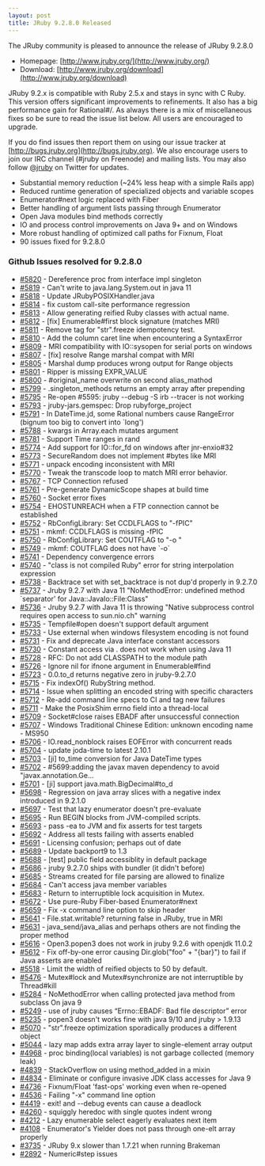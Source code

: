 ```yaml
---
layout: post
title: JRuby 9.2.8.0 Released
---
```

The JRuby community is pleased to announce the release of JRuby 9.2.8.0

- Homepage: [http://www.jruby.org/](http://www.jruby.org/)
- Download: [http://www.jruby.org/download](http://www.jruby.org/download)

JRuby 9.2.x is compatible with Ruby 2.5.x and stays in sync with C Ruby.  This version offers significant improvements to refinements.  It also has a big performance gain for Rational#/.  As always there is a mix of miscellaneous fixes so be sure to read the issue list below.  All users are encouraged to upgrade.

If you do find issues then report them on using our issue tracker at [http://bugs.jruby.org](http://bugs.jruby.org). We also encourage users to join our IRC channel (#jruby on Freenode) and mailing lists. You may also follow [@jruby](https://twitter.com/jruby) on Twitter for updates.

 - Substantial memory reduction (~24% less heap with a simple Rails app)
 - Reduced runtime generation of specialized objects and variable scopes
 - Enumerator#next logic replaced with Fiber
 - Better handling of argument lists passing through Enumerator
 - Open Java modules bind methods correctly
 - IO and process control improvements on Java 9+ and on Windows
 - More robust handling of optimized call paths for Fixnum, Float
 - 90 issues fixed for 9.2.8.0

### Github Issues resolved for 9.2.8.0

<ul>
<li><a href="https://github.com/jruby/jruby/pull/5820">#5820</a> - Dereference proc from interface impl singleton</li>
<li><a href="https://github.com/jruby/jruby/issues/5819">#5819</a> - Can't write to java.lang.System.out in java 11</li>
<li><a href="https://github.com/jruby/jruby/pull/5818">#5818</a> - Update JRubyPOSIXHandler.java</li>
<li><a href="https://github.com/jruby/jruby/pull/5814">#5814</a> - fix custom call-site performance regression</li>
<li><a href="https://github.com/jruby/jruby/pull/5813">#5813</a> - Allow generating reified Ruby classes with actual name.</li>
<li><a href="https://github.com/jruby/jruby/pull/5812">#5812</a> - [fix] Enumerable#first block signature (matches MRI)</li>
<li><a href="https://github.com/jruby/jruby/pull/5811">#5811</a> - Remove tag for "str".freeze idempotency test.</li>
<li><a href="https://github.com/jruby/jruby/issues/5810">#5810</a> - Add the column caret line when encountering a SyntaxError</li>
<li><a href="https://github.com/jruby/jruby/pull/5809">#5809</a> - MRI compatibility with IO::sysopen for serial ports on windows</li>
<li><a href="https://github.com/jruby/jruby/pull/5807">#5807</a> - [fix] resolve Range marshal compat with MRI</li>
<li><a href="https://github.com/jruby/jruby/issues/5805">#5805</a> - Marshal dump produces wrong output for Range objects</li>
<li><a href="https://github.com/jruby/jruby/issues/5801">#5801</a> - Ripper is missing EXPR_VALUE</li>
<li><a href="https://github.com/jruby/jruby/issues/5800">#5800</a> - #original_name overwrite on second alias_mathod</li>
<li><a href="https://github.com/jruby/jruby/issues/5799">#5799</a> - .singleton_methods returns an empty array after prepending</li>
<li><a href="https://github.com/jruby/jruby/issues/5795">#5795</a> - Re-open #5595: jruby --debug -S irb --tracer is not working</li>
<li><a href="https://github.com/jruby/jruby/pull/5793">#5793</a> - jruby-jars.gemspec: Drop rubyforge_project</li>
<li><a href="https://github.com/jruby/jruby/issues/5791">#5791</a> - In DateTime.jd, some Rational numbers cause RangeError (bignum too big to convert into `long')</li>
<li><a href="https://github.com/jruby/jruby/issues/5788">#5788</a> - kwargs in Array.each mutates argument</li>
<li><a href="https://github.com/jruby/jruby/pull/5781">#5781</a> - Support Time ranges in rand</li>
<li><a href="https://github.com/jruby/jruby/pull/5774">#5774</a> - Add support for IO::for_fd on windows after jnr-enxio#32</li>
<li><a href="https://github.com/jruby/jruby/issues/5773">#5773</a> - SecureRandom does not implement #bytes like MRI</li>
<li><a href="https://github.com/jruby/jruby/issues/5771">#5771</a> - unpack encoding inconsistent with MRI</li>
<li><a href="https://github.com/jruby/jruby/pull/5770">#5770</a> - Tweak the transcode loop to match MRI error behavior.</li>
<li><a href="https://github.com/jruby/jruby/issues/5767">#5767</a> - TCP Connection refused</li>
<li><a href="https://github.com/jruby/jruby/pull/5761">#5761</a> - Pre-generate DynamicScope shapes at build time</li>
<li><a href="https://github.com/jruby/jruby/pull/5760">#5760</a> - Socket error fixes</li>
<li><a href="https://github.com/jruby/jruby/issues/5754">#5754</a> - EHOSTUNREACH when a FTP connection cannot be established</li>
<li><a href="https://github.com/jruby/jruby/pull/5752">#5752</a> - RbConfigLibrary: Set CCDLFLAGS to "-fPIC"</li>
<li><a href="https://github.com/jruby/jruby/issues/5751">#5751</a> - mkmf: CCDLFLAGS is missing -fPIC</li>
<li><a href="https://github.com/jruby/jruby/pull/5750">#5750</a> - RbConfigLibrary: Set COUTFLAG to "-o "</li>
<li><a href="https://github.com/jruby/jruby/issues/5749">#5749</a> - mkmf: COUTFLAG does not have `-o`</li>
<li><a href="https://github.com/jruby/jruby/issues/5741">#5741</a> - Dependency convergence errors</li>
<li><a href="https://github.com/jruby/jruby/issues/5740">#5740</a> - "class is not compiled Ruby" error for string interpolation expression</li>
<li><a href="https://github.com/jruby/jruby/issues/5738">#5738</a> - Backtrace set with set_backtrace is not dup'd properly in 9.2.7.0</li>
<li><a href="https://github.com/jruby/jruby/issues/5737">#5737</a> - Jruby 9.2.7 with Java 11 "NoMethodError: undefined method `separator' for Java::JavaIo::File:Class"</li>
<li><a href="https://github.com/jruby/jruby/issues/5736">#5736</a> - Jruby 9.2.7 with Java 11 is throwing "Native subprocess control requires open access to sun.nio.ch" warning</li>
<li><a href="https://github.com/jruby/jruby/issues/5735">#5735</a> - Tempfile#open doesn't support default argument</li>
<li><a href="https://github.com/jruby/jruby/pull/5733">#5733</a> - Use external when windows filesystem encoding is not found</li>
<li><a href="https://github.com/jruby/jruby/pull/5731">#5731</a> - Fix and deprecate Java interface constant accessors</li>
<li><a href="https://github.com/jruby/jruby/issues/5730">#5730</a> - Constant access via . does not work when using Java 11</li>
<li><a href="https://github.com/jruby/jruby/pull/5728">#5728</a> - RFC: Do not add CLASSPATH to the module path</li>
<li><a href="https://github.com/jruby/jruby/pull/5726">#5726</a> - Ignore nil for ifnone argument in Enumerable#find</li>
<li><a href="https://github.com/jruby/jruby/issues/5723">#5723</a> - 0.0.to_d returns negative zero in jruby-9.2.7.0</li>
<li><a href="https://github.com/jruby/jruby/pull/5715">#5715</a> - Fix indexOf() RubyString method.</li>
<li><a href="https://github.com/jruby/jruby/issues/5714">#5714</a> - Issue when splitting an encoded string with specific characters</li>
<li><a href="https://github.com/jruby/jruby/pull/5712">#5712</a> - Re-add command line specs to CI and tag new failures</li>
<li><a href="https://github.com/jruby/jruby/pull/5711">#5711</a> - Make the PosixShim errno field into a thread-local</li>
<li><a href="https://github.com/jruby/jruby/issues/5709">#5709</a> - Socket#close raises EBADF after unsuccessful connection</li>
<li><a href="https://github.com/jruby/jruby/issues/5707">#5707</a> - Windows Traditional Chinese Edition: unknown encoding name - MS950</li>
<li><a href="https://github.com/jruby/jruby/issues/5706">#5706</a> - IO.read_nonblock raises EOFError with concurrent reads</li>
<li><a href="https://github.com/jruby/jruby/pull/5704">#5704</a> - update joda-time to latest 2.10.1</li>
<li><a href="https://github.com/jruby/jruby/pull/5703">#5703</a> - [ji] to_time conversion for Java DateTime types</li>
<li><a href="https://github.com/jruby/jruby/pull/5702">#5702</a> - #5699:adding the javax maven dependency to avoid "javax.annotation.Ge…</li>
<li><a href="https://github.com/jruby/jruby/pull/5701">#5701</a> - [ji] support java.math.BigDecimal#to_d</li>
<li><a href="https://github.com/jruby/jruby/issues/5698">#5698</a> - Regression on java array slices with a negative index introduced in 9.2.1.0</li>
<li><a href="https://github.com/jruby/jruby/pull/5697">#5697</a> - Test that lazy enumerator doesn't pre-evaluate</li>
<li><a href="https://github.com/jruby/jruby/pull/5695">#5695</a> - Run BEGIN blocks from JVM-compiled scripts.</li>
<li><a href="https://github.com/jruby/jruby/pull/5693">#5693</a> - pass -ea to JVM and fix asserts for test targets</li>
<li><a href="https://github.com/jruby/jruby/issues/5692">#5692</a> - Address all tests failing with asserts enabled</li>
<li><a href="https://github.com/jruby/jruby/issues/5691">#5691</a> - Licensing confusion; perhaps out of date</li>
<li><a href="https://github.com/jruby/jruby/pull/5689">#5689</a> - Update backport9 to 1.3</li>
<li><a href="https://github.com/jruby/jruby/pull/5688">#5688</a> - [test] public field accessiblity in default package</li>
<li><a href="https://github.com/jruby/jruby/issues/5686">#5686</a> - jruby 9.2.7.0 ships with bundler (it didn't before)</li>
<li><a href="https://github.com/jruby/jruby/issues/5685">#5685</a> - Streams created for file parsing are allowed to finalize</li>
<li><a href="https://github.com/jruby/jruby/issues/5684">#5684</a> - Can't access java member variables</li>
<li><a href="https://github.com/jruby/jruby/pull/5683">#5683</a> - Return to interruptible lock acquisition in Mutex.</li>
<li><a href="https://github.com/jruby/jruby/pull/5672">#5672</a> - Use pure-Ruby Fiber-based Enumerator#next</li>
<li><a href="https://github.com/jruby/jruby/pull/5659">#5659</a> - Fix -x command line option to skip header</li>
<li><a href="https://github.com/jruby/jruby/issues/5641">#5641</a> - File.stat.writable? returning false in JRuby, true in MRI</li>
<li><a href="https://github.com/jruby/jruby/issues/5631">#5631</a> - java_send/java_alias and perhaps others are not finding the proper method</li>
<li><a href="https://github.com/jruby/jruby/issues/5616">#5616</a> - Open3.popen3 does not work in jruby 9.2.6 with openjdk 11.0.2</li>
<li><a href="https://github.com/jruby/jruby/pull/5612">#5612</a> - Fix off-by-one error causing Dir.glob("foo" + "{bar}") to fail if Java asserts are enabled</li>
<li><a href="https://github.com/jruby/jruby/pull/5518">#5518</a> - Limit the width of reified objects to 50 by default.</li>
<li><a href="https://github.com/jruby/jruby/issues/5476">#5476</a> - Mutex#lock and Mutex#synchronize are not interruptible by Thread#kill</li>
<li><a href="https://github.com/jruby/jruby/issues/5284">#5284</a> - NoMethodError when calling protected java method from subclass On java 9</li>
<li><a href="https://github.com/jruby/jruby/issues/5249">#5249</a> - use of jruby causes “Errno::EBADF: Bad file descriptor” error</li>
<li><a href="https://github.com/jruby/jruby/issues/5235">#5235</a> - popen3 doesn't works fine with java 9/10 and jruby > 1.9.13</li>
<li><a href="https://github.com/jruby/jruby/issues/5070">#5070</a> - "str".freeze optimization sporadically produces a different object</li>
<li><a href="https://github.com/jruby/jruby/issues/5044">#5044</a> - lazy map adds extra array layer to single-element array output</li>
<li><a href="https://github.com/jruby/jruby/issues/4968">#4968</a> - proc binding(local variables) is not garbage collected (memory leak)</li>
<li><a href="https://github.com/jruby/jruby/issues/4839">#4839</a> - StackOverflow on using method_added in a mixin</li>
<li><a href="https://github.com/jruby/jruby/issues/4834">#4834</a> - Eliminate or configure invasive JDK class accesses for Java 9</li>
<li><a href="https://github.com/jruby/jruby/pull/4736">#4736</a> - Fixnum/Float 'fast-ops' working even when re-opened</li>
<li><a href="https://github.com/jruby/jruby/issues/4536">#4536</a> - Failing "-x" command line option</li>
<li><a href="https://github.com/jruby/jruby/issues/4419">#4419</a> - exit! and --debug events can cause a deadlock</li>
<li><a href="https://github.com/jruby/jruby/issues/4260">#4260</a> - squiggly heredoc with single quotes indent wrong</li>
<li><a href="https://github.com/jruby/jruby/issues/4212">#4212</a> - Lazy enumerable select eagerly evaluates next item</li>
<li><a href="https://github.com/jruby/jruby/issues/4108">#4108</a> - Enumerator's Yielder does not pass through one-elt array properly</li>
<li><a href="https://github.com/jruby/jruby/issues/3735">#3735</a> - JRuby 9.x slower than 1.7.21 when running Brakeman</li>
<li><a href="https://github.com/jruby/jruby/issues/2892">#2892</a> - Numeric#step issues</li>
</ul>
